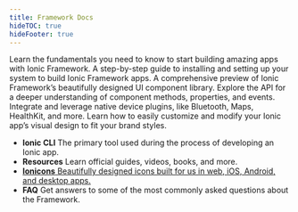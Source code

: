 ```yaml
---
title: Framework Docs
hideTOC: true
hideFooter: true
---
```


<div class="cards">
  <card-link headline="Introduction"
             has-icon="true"
             url="/docs/intro">
    Learn the fundamentals you need to know to start building amazing apps with
    Ionic Framework.
  </card-link>
  <card-link headline="Installation"
             has-icon="true"
             url="/docs/installation/cli">
    A step-by-step guide to installing and setting up your system to build Ionic
    Framework apps.
  </card-link>
  <card-link headline="UI Components"
             has-icon="true"
             url="/docs/components">
    A comprehensive preview of Ionic Framework’s beautifully designed UI component library.
  </card-link>
  <card-link headline="API Reference"
             has-icon="true"
             url="/docs/api/">
    Explore the API for a deeper understanding of component methods, properties, and events.
  </card-link>
  <card-link headline="Native APIs"
             has-icon="true"
             url="/docs/native/">
    Integrate and leverage native device plugins, like Bluetooth, Maps,
    HealthKit, and more.
  </card-link>
  <card-link headline="Theming"
             has-icon="true"
             url="/docs/theming/basics">
    Learn how to easily customize and modify your Ionic app’s visual design to
    fit your brand styles.
  </card-link>
</div>

<ul class="others">
  <li class="cli">
    <stencil-route-link url="/docs/cli/">
      <strong>Ionic CLI</strong>
      <span>
        The primary tool used during the process of developing an Ionic app.
      </span>
    </stencil-route-link>
  </li>
  <li class="resources">
    <stencil-route-link url="/docs/developer-resources">
      <strong>Resources</strong>
      <span>Learn official guides, videos, books, and more.</span>
    </stencil-route-link>
  </li>
  <li class="_ionicons">
    <a href="http://ionicons.com">
      <strong>Ionicons</strong>
      <span>
        Beautifully designed icons built for us in web, iOS, Android, and
        desktop apps.
      </span>
    </a>
  </li>
  <li class="faq">
    <stencil-route-link url="/docs/faq">
      <strong>FAQ</strong>
      <span>
        Get answers to some of the most commonly asked questions about the
        Framework.
      </span>
    </stencil-route-link>
  </li>
</ul>
